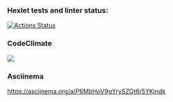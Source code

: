 ### Hexlet tests and linter status:
[![Actions Status](https://github.com/Brdm73/python-project-49/workflows/hexlet-check/badge.svg)](https://github.com/Brdm73/python-project-49/actions)

### CodeClimate
<a href="https://codeclimate.com/github/Brdm73/python-project-49/maintainability"><img src="https://api.codeclimate.com/v1/badges/eb9eb9b853127994d518/maintainability" /></a>

### Asciinema
https://asciinema.org/a/P6MbHoV9gYrySZGt6r5YKjndk
